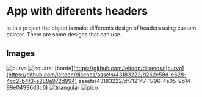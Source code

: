# App with diferents headers

In this project the object is make differents design of headers using custom painter. 
There are some designs that can use.

## Images

![curva](https://github.com/leitoon/disenos/assets/43183222/0e1dd062-0bcb-4116-88cc-e0c9377c1e26)
![square](https://github.com/leitoon/disenos/assets/43183222/0f2a1e05-0852-4650-bef6-ffef6bd44728)
![borde](https://github.com/leitoon/disenos/![curvo](https://github.com/leitoon/disenos/assets/43183222/d262c58d-c628-4cc2-b4f3-e288a972d994)
assets/43183222/df712147-1796-4e05-9b14-99e04996d3c6)
![triangular](https://github.com/leitoon/disenos/assets/43183222/5b7c6798-65dc-489e-b99e-c17742495d78)
![pico](https://github.com/leitoon/disenos/assets/43183222/650e14f0-828b-43c2-adfe-b7a8a8689d02)
